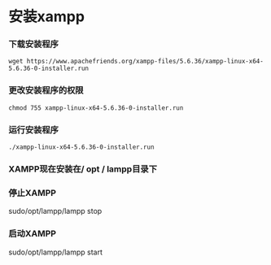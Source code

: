 # 安装xampp

### 下载安装程序
```
wget https://www.apachefriends.org/xampp-files/5.6.36/xampp-linux-x64-5.6.36-0-installer.run
```
### 更改安装程序的权限
```
chmod 755 xampp-linux-x64-5.6.36-0-installer.run
```
### 运行安装程序
```
./xampp-linux-x64-5.6.36-0-installer.run
```
### XAMPP现在安装在/ opt / lampp目录下


### 停止XAMPP

sudo/opt/lampp/lampp stop

### 启动XAMPP

sudo/opt/lampp/lampp start

